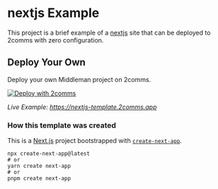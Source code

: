 # nextjs Example

This project is a brief example of a [nextjs](https://nextjs.org) site that can be deployed to 2comms with zero configuration.

## Deploy Your Own

Deploy your own Middleman project on 2comms.

[![Deploy with 2comms](https://2comms.com/button)](https://2comms.com/build?repo-url=https://github.com/2comms/templates/nextjs&template=nextjs)

_Live Example: <https://nextjs-template.2comms.app>_

### How this template was created

This is a [Next.js](https://nextjs.org/) project bootstrapped with [`create-next-app`](https://github.com/vercel/next.js/tree/canary/packages/create-next-app).

```shell
npx create-next-app@latest
# or
yarn create next-app
# or
pnpm create next-app
```
